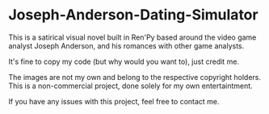 # Joseph-Anderson-Dating-Simulator

This is a satirical visual novel built in Ren'Py based around the video game analyst  Joseph Anderson, and his romances with other game analysts.

It's fine to copy my code (but why would you want to), just credit me. 

The images are not my own and belong to the respective copyright holders. This is a non-commercial project, done solely for my own entertaintment. 

If you have any issues with this project, feel free to contact me. 
